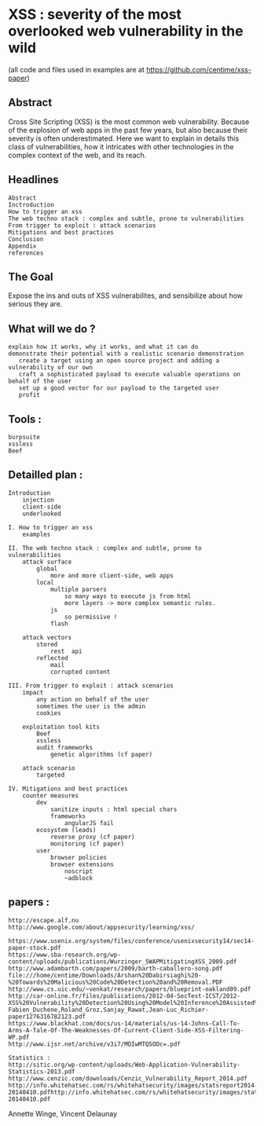 XSS : severity of the most overlooked web vulnerability in the wild
====================================================================
(all code and files used in examples are at https://github.com/centime/xss-paper)

Abstract
--------
Cross Site Scripting (XSS) is the most common web vulnerability. Because of the explosion of web apps in the past few years, but also because their severity is often underestimated.
Here we want to explain in details this class of vulnerabilities, how it intricates with other technologies in the complex context of the web, and its reach.

Headlines
---------
    Abstract
    Inctroduction 
    How to trigger an xss
    The web techno stack : complex and subtle, prone to vulnerabilities
    From trigger to exploit : attack scenarios
    Mitigations and best practices
    Conclusion 
    Appendix
    references

The Goal
--------
Expose the ins and outs of XSS vulnerabilites, and sensibilize about how serious they are.

What will we do ?
-----------------
    explain how it works, why it works, and what it can do
    demonstrate their potential with a realistic scenario demonstration 
       create a target using an open source project and adding a vulnerability of our own
       craft a sophisticated payload to execute valuable operations on behalf of the user
       set up a good vector for our payload to the targeted user
       profit

Tools :
-------
    burpsuite
    xssless
    Beef

Detailled plan :
----------------
    Introduction
        injection
        client-side
        underlooked
            
    I. How to trigger an xss
        examples

    II. The web techno stack : complex and subtle, prone to vulnerabilities
        attack surface
            global
                more and more client-side, web apps
            local
                multiple parsers
                    so many ways to execute js from html
                    more layers -> more complex semantic rules.
                js
                    so permissive !
                flash

        attack vectors
            stored
                rest  api
            reflected
                mail
                corrupted content

    III. From trigger to exploit : attack scenarios
        impact
            any action on behalf of the user
            sometimes the user is the admin
            cookies

        exploitation tool kits
            Beef
            xssless
            audit frameworks
                genetic algorithms (cf paper)

        attack scenario
            targeted

    IV. Mitigations and best practices
        counter measures
            dev
                sanitize inputs : html special chars
                frameworks
                    angularJS fail
            ecosystem (leads)
                reverse proxy (cf paper)
                monitoring (cf paper)
            user
                browser policies
                browser extensions
                    noscript
                    ~adblock

papers :
--------
    http://escape.alf.nu
    http://www.google.com/about/appsecurity/learning/xss/

    https://www.usenix.org/system/files/conference/usenixsecurity14/sec14-paper-stock.pdf
    https://www.sba-research.org/wp-content/uploads/publications/Wurzinger_SWAPMitigatingXSS_2009.pdf
    http://www.adambarth.com/papers/2009/barth-caballero-song.pdf
    file:///home/centime/Downloads/Arshan%20Dabirsiaghi%20-%20Towards%20Malicious%20Code%20Detection%20and%20Removal.PDF
    http://www.cs.uic.edu/~venkat/research/papers/blueprint-oakland09.pdf
    http://car-online.fr/files/publications/2012-04-SecTest-ICST/2012-XSS%20Vulnerability%20Detection%20Using%20Model%20Inference%20Assisted%20Evolutionary%20Fuzzing-Fabien_Duchene,Roland_Groz,Sanjay_Rawat,Jean-Luc_Richier-paper1276316782123.pdf
    https://www.blackhat.com/docs/us-14/materials/us-14-Johns-Call-To-Arms-A-Tale-Of-The-Weaknesses-Of-Current-Client-Side-XSS-Filtering-WP.pdf
    http://www.ijsr.net/archive/v3i7/MDIwMTQ5ODc=.pdf

    Statistics :
    http://sitic.org/wp-content/uploads/Web-Application-Vulnerability-Statistics-2013.pdf
    http://www.cenzic.com/downloads/Cenzic_Vulnerability_Report_2014.pdf
    http://info.whitehatsec.com/rs/whitehatsecurity/images/statsreport2014-20140410.pdfhttp://info.whitehatsec.com/rs/whitehatsecurity/images/statsreport2014-20140410.pdf


Annette Winge, Vincent Delaunay
